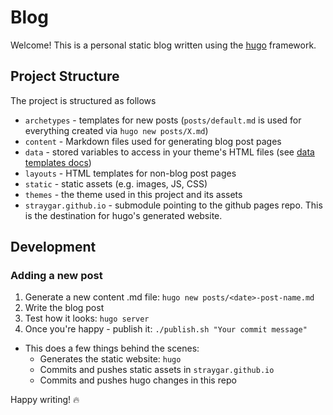 # Blog
Welcome! This is a personal static blog written using the [hugo](https://gohugo.io/) framework.

## Project Structure
The project is structured as follows
- `archetypes` - templates for new posts (`posts/default.md` is used for everything created via `hugo new posts/X.md`)
- `content` - Markdown files used for generating blog post pages
- `data` - stored variables to access in your theme's HTML files (see [data templates docs](https://gohugo.io/templates/data-templates/))
- `layouts` - HTML templates for non-blog post pages
- `static` - static assets (e.g. images, JS, CSS)
- `themes` - the theme used in this project and its assets
- `straygar.github.io` - submodule pointing to the github pages repo. This is the destination for hugo's generated website.

## Development
### Adding a new post
1. Generate a new content .md file: `hugo new posts/<date>-post-name.md`
2. Write the blog post
3. Test how it looks: `hugo server`
4. Once you're happy - publish it: `./publish.sh "Your commit message"`
  - This does a few things behind the scenes:
    - Generates the static website: `hugo`
    - Commits and pushes static assets in `straygar.github.io`
    - Commits and pushes hugo changes in this repo

Happy writing! 🔥